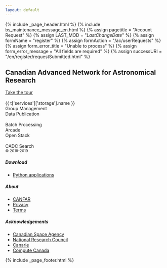 ```yaml
---
layout: default
---
```


{% include _page_header.html %} {% include bs_maintenance_message_en.html %}
{% assign pagetitle = "Account Request" %}
{% assign LAST_MOD = "$LastChangeDate$" %}
{% assign formName = "register" %}
{% assign formAction = "/ac/userRequests" %}
{% assign form_error_title = "Unable to process" %}
{% assign form_error_message = "All fields are required" %}
{% assign successURI = "/en/register/requestSubmitted.html" %}

<div id="stars"></div>
<div class="container">
  <div class="py-3 pb-md-5">
    <div class="row">
      <div class="col-md-12 order-1 mb-4 text-center">
        <h2 class="mt-5 h4 text-left font-weight-light">Canadian Advanced Network for Astronomical Research</h2>
        <div role="toolbar" aria-label="Action button toolbar" class="pt-2 text-left">
          <a href="docs/quick_start/" class="btn btn-outline-info mr-3 font-weight-bold">Take the tour</a>
        </div>
        <br />
        <div class="mt-md-5">
          <div class="row text-center mb-3">
            <div class="mx-1 col">
              <a href="{{ t['services']['storage'].link }}" class="text-secondary">
                <i class="fas fa-hdd service-link" data-toggle="tooltip" data-placement="top" title="Manage your VOSpace"></i>
              </a>
              <div>
                <span>{{ t['services']['storage'].name }}</span>
              </div>
            </div>
            <div class="mx-1 col">
              <a href="" target="_blank" id="gmui_link" class="text-secondary">
                <i class="fas fa-users service-link" data-toggle="tooltip" data-placement="top" title="Manage your CADC groups"></i>
              </a>
              <div>
                <span>Group Management</span>
              </div>
            </div>
            <div class="mx-1 col">
              <a href="/citation" class="text-secondary">
                <i class="fas fa-link service-link" data-toggle="tooltip" data-placement="top" title="Publish your data using VOSpace and Digital Object Identifiers"></i>
              </a>
              <div>
                <span>Data Publication</span>
              </div>
            </div>
          </div>
          <br />
          <div class="row text-center mb-3">
            <div class="mx-1 col">
              <a href="/processing/batchjobs" class="text-secondary">
                <i class="fas fa-microchip service-link" data-toggle="tooltip" data-placement="top" title="Cloud processing on CANFAR resources"></i>
              </a>
              <div>
                <span>Batch Processing</span>
              </div>
            </div>
            <div class="mx-1 col">
            <!-- {% if site.site_env == 'demo' %}
              <a href="/en/arcade" class="text-secondary">
                <i class="fas fa-desktop service-link " data-toggle="tooltip" data-placement="top" title="Cloud user sessions"></i>
              </a>
              <div>
                <span>Arcade</span>
              </div>
            {% else %} -->
              <i class="fas fa-desktop service-link disabled" title="Cloud user sessions" disabled="disabled"></i>
              <div>
                <span class="disabled">Arcade</span>
              </div>
            <!-- {% endif %} -->
            </div>
            <div class="mx-1 col">
              <a href="/processing/vmod" class="text-secondary">
                <i class="fas fa-power-off service-link" data-toggle="tooltip" data-placement="top" title="Interactive Virtual Machines"></i>
              </a>
              <div>
                <span>Open Stack</span>
              </div>
            </div>
          </div>
          <br />
          <div class="row text-center mt-3">
            <div class="mx-1 offset-mx-1 col">
              <a href="{{ cadc_url }}/en/search/" class="text-secondary">
                <i class="fas fa-star service-link" data-toggle="tooltip" data-placement="right" title="Search data collections at the Canadian Astronomy Data Centre"></i>
              </a>
              <div>
                <span>CADC Search</span>
              </div>
            </div>
          </div>
        </div>
      </div>
    </div>
  </div>
  <footer class="my-md-5 pt-md-3 border-top">
    <div class="row">
      <div class="col-12 col-md">
        <small class="d-block mb-3 text-muted">© 2018-2019</small>
      </div>
      <div class="col-6 col-md">
        <h5>Download</h5>
        <ul class="list-unstyled text-small">
          <li><a class="text-muted" href="https://pypi.org/search/?q=caom2%7Ccadc">Python applications</a></li>
        </ul>
      </div>
      <div class="col-6 col-md">
        <h5 hidden>Resources</h5>
        <div class="social-link-toolbar" role="toolbar">
          <a href="https://github.com/opencadc" class="social-link pl-sm-1" aria-label="Center Align">
            <i class="fab fa-github fa-3x" aria-hidden="true" data-toggle="tooltip" data-placement="top" title="See the OpenCADC GitHub page"></i>
          </a>
          <a href="https://twitter.com/astro_canfar" class="social-link" aria-label="Center Align">
            <i class="fab fa-twitter fa-3x" aria-hidden="true" data-toggle="tooltip" data-placement="top" title="See the latest CANFAR tweets"></i>
          </a>
          <a href="/slack" class="social-link" aria-label="Center Align">
            <i class="fab fa-slack fa-3x" aria-hidden="true" data-toggle="tooltip" data-placement="top" title="Join our Slack channel"></i>
          </a>
        </div>
      </div>
      <div class="col-6 col-md">
        <h5>About</h5>
        <ul class="list-unstyled text-small">
          <li><a class="text-muted" href="{{ page_lang_link }}{{ t['about'].link }}{{ t['about']['organization'].link }}">CANFAR</a></li>
          <li><a class="text-muted" href="https://www.nrc-cnrc.gc.ca/eng/notices/index.html#pr">Privacy</a></li>
          <li><a class="text-muted" href="about/terms-of-reference">Terms</a></li>
        </ul>
      </div>
      <div class="col-6 col-md">
        <h5>Acknowledgements</h5>
        <ul class="list-unstyled text-small">
          <li><a class="text-muted" href="http://www.asc-csa.gc.ca/eng/">Canadian Space Agency</a></li>
          <li><a class="text-muted" href="http://www.nrc-cnrc.gc.ca/eng/">National Research Council</a></li>
          <li><a class="text-muted" href="https://www.canarie.ca/language/?lang_default=en">Canarie</a></li>
          <li><a class="text-muted" href="https://www.computecanada.ca/">Compute Canada</a></li>
        </ul>
      </div>
    </div>
  </footer>
  {% include _page_footer.html %}
</div>
<script>
  $(document).ready(function() {
    // Change the user-related menu items to point to
    // URLs provided via /reg/applications
    var redirectUtil = new ca.nrc.cadc.RedirectUtil()
    redirectUtil.setHrefToUri(ca.nrc.cadc.accountURI.gmui, ['gmui_link'])
  })
</script>
